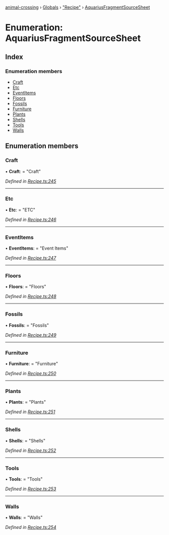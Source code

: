 [animal-crossing](../README.md) › [Globals](../globals.md) › ["Recipe"](../modules/_recipe_.md) › [AquariusFragmentSourceSheet](_recipe_.aquariusfragmentsourcesheet.md)

# Enumeration: AquariusFragmentSourceSheet

## Index

### Enumeration members

* [Craft](_recipe_.aquariusfragmentsourcesheet.md#craft)
* [Etc](_recipe_.aquariusfragmentsourcesheet.md#etc)
* [EventItems](_recipe_.aquariusfragmentsourcesheet.md#eventitems)
* [Floors](_recipe_.aquariusfragmentsourcesheet.md#floors)
* [Fossils](_recipe_.aquariusfragmentsourcesheet.md#fossils)
* [Furniture](_recipe_.aquariusfragmentsourcesheet.md#furniture)
* [Plants](_recipe_.aquariusfragmentsourcesheet.md#plants)
* [Shells](_recipe_.aquariusfragmentsourcesheet.md#shells)
* [Tools](_recipe_.aquariusfragmentsourcesheet.md#tools)
* [Walls](_recipe_.aquariusfragmentsourcesheet.md#walls)

## Enumeration members

###  Craft

• **Craft**: = "Craft"

*Defined in [Recipe.ts:245](https://github.com/Norviah/animal-crossing/blob/da8caaf/module/types/Recipe.ts#L245)*

___

###  Etc

• **Etc**: = "ETC"

*Defined in [Recipe.ts:246](https://github.com/Norviah/animal-crossing/blob/da8caaf/module/types/Recipe.ts#L246)*

___

###  EventItems

• **EventItems**: = "Event Items"

*Defined in [Recipe.ts:247](https://github.com/Norviah/animal-crossing/blob/da8caaf/module/types/Recipe.ts#L247)*

___

###  Floors

• **Floors**: = "Floors"

*Defined in [Recipe.ts:248](https://github.com/Norviah/animal-crossing/blob/da8caaf/module/types/Recipe.ts#L248)*

___

###  Fossils

• **Fossils**: = "Fossils"

*Defined in [Recipe.ts:249](https://github.com/Norviah/animal-crossing/blob/da8caaf/module/types/Recipe.ts#L249)*

___

###  Furniture

• **Furniture**: = "Furniture"

*Defined in [Recipe.ts:250](https://github.com/Norviah/animal-crossing/blob/da8caaf/module/types/Recipe.ts#L250)*

___

###  Plants

• **Plants**: = "Plants"

*Defined in [Recipe.ts:251](https://github.com/Norviah/animal-crossing/blob/da8caaf/module/types/Recipe.ts#L251)*

___

###  Shells

• **Shells**: = "Shells"

*Defined in [Recipe.ts:252](https://github.com/Norviah/animal-crossing/blob/da8caaf/module/types/Recipe.ts#L252)*

___

###  Tools

• **Tools**: = "Tools"

*Defined in [Recipe.ts:253](https://github.com/Norviah/animal-crossing/blob/da8caaf/module/types/Recipe.ts#L253)*

___

###  Walls

• **Walls**: = "Walls"

*Defined in [Recipe.ts:254](https://github.com/Norviah/animal-crossing/blob/da8caaf/module/types/Recipe.ts#L254)*
